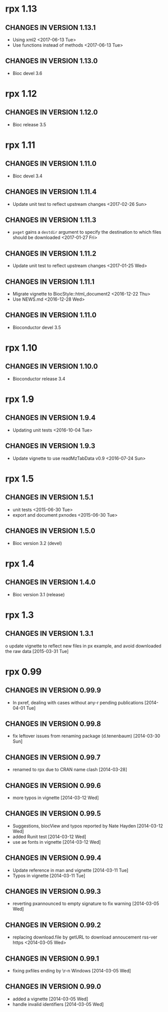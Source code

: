 # rpx 1.13

## CHANGES IN VERSION 1.13.1

- Using xml2 <2017-06-13 Tue>
- Use functions instead of methods <2017-06-13 Tue>

## CHANGES IN VERSION 1.13.0

- Bioc devel 3.6

# rpx 1.12

## CHANGES IN VERSION 1.12.0

- Bioc release 3.5

# rpx 1.11

## CHANGES IN VERSION 1.11.0

- Bioc devel 3.4

## CHANGES IN VERSION 1.11.4

- Update unit test to reflect upstream changes <2017-02-26 Sun>

## CHANGES IN VERSION 1.11.3

- `pxget` gains a `destdir` argument to specify the destination to which files
    should be downloaded <2017-01-27 Fri>

## CHANGES IN VERSION 1.11.2

- Update unit test to reflect upstream changes <2017-01-25 Wed>

## CHANGES IN VERSION 1.11.1

- Migrate vignette to BiocStyle::html_document2 <2016-12-22 Thu>
- Use NEWS.md <2016-12-28 Wed>

## CHANGES IN VERSION 1.11.0

- Bioconductor devel 3.5

# rpx 1.10

## CHANGES IN VERSION 1.10.0

- Bioconductor release 3.4
 
# rpx 1.9
 
## CHANGES IN VERSION 1.9.4

- Updating unit tests <2016-10-04 Tue>

## CHANGES IN VERSION 1.9.3

- Update vignette to use readMzTabData v0.9 <2016-07-24 Sun>

# rpx 1.5

## CHANGES IN VERSION 1.5.1

- unit tests <2015-06-30 Tue>
- export and document pxnodes <2015-06-30 Tue>

## CHANGES IN VERSION 1.5.0

- Bioc version 3.2 (devel)

# rpx 1.4

## CHANGES IN VERSION 1.4.0

- Bioc version 3.1 (release)

# rpx 1.3

## CHANGES IN VERSION 1.3.1

o update vignette to reflect new files in px example, and avoid
  downloaded the raw data [2015-03-31 Tue]

# rpx 0.99

## CHANGES IN VERSION 0.99.9

- In pxref, dealing with cases without any-r pending publications
   [2014-04-01 Tue]

## CHANGES IN VERSION 0.99.8

- fix leftover issues from renaming package (d.tenenbaum)
   [2014-03-30 Sun]

## CHANGES IN VERSION 0.99.7

- renamed to rpx due to CRAN name clash [2014-03-28]

## CHANGES IN VERSION 0.99.6

- more typos in vignette [2014-03-12 Wed] 

## CHANGES IN VERSION 0.99.5

- Suggestions, biocView and typos reported by Nate Hayden
   [2014-03-12 Wed]
- added Runit test [2014-03-12 Wed] 
- use ae fonts in vignette [2014-03-12 Wed] 

## CHANGES IN VERSION 0.99.4

- Update reference in man and vignette [2014-03-11 Tue]
- Typos in vignette [2014-03-11 Tue]

## CHANGES IN VERSION 0.99.3

- reverting pxannounced to empty signature to fix warning
 [2014-03-05 Wed]

## CHANGES IN VERSION 0.99.2

- replacing download.file by getURL to download annoucement rss-ver
   https <2014-03-05 Wed>

## CHANGES IN VERSION 0.99.1

- fixing pxfiles ending by \r-n Windows [2014-03-05 Wed]

## CHANGES IN VERSION 0.99.0

- added a vignette [2014-03-05 Wed]
- handle invalid identifiers [2014-03-05 Wed]

